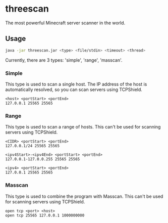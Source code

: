 # threescan

The most powerful Minecraft server scanner in the world.

## Usage

```bash
java -jar threescan.jar <type> <file/stdin> <timeout> <thread>
```

Currently, there are 3 types: 'simple', 'range', 'masscan'.

### Simple

This type is used to scan a single host. The IP address of the host is automatically resolved, so you can scan servers
using TCPShield.

```text
<host> <portStart> <portEnd>
127.0.0.1 25565 25565
```

### Range

This type is used to scan a range of hosts. This can't be used for scanning servers using TCPShield.

```text
<CIDR> <portStart> <portEnd>
127.0.0.1/24 25565 25565

<ipv4Start>-<ipv4End> <portStart> <portEnd>
127.0.0.1-127.0.0.255 25565 25565

<ipv4> <portStart> <portEnd>
127.0.0.1 25565 25565
```

### Masscan

This type is used to combine the program with Masscan. This can't be used for scanning servers using TCPShield.

```text
open tcp <port> <host>
open tcp 25565 127.0.0.1 1000000000
```
